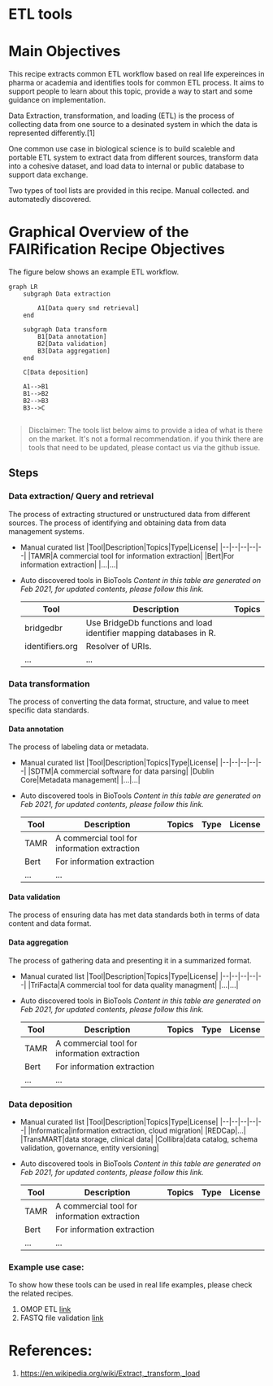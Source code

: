 # ETL tools



# Main Objectives
This recipe extracts common ETL workflow based on real life expereinces in pharma or academia and identifies tools for common ETL process. It aims to support people to learn about this topic, provide a way to start and some guidance on implementation.

Data Extraction, transformation, and loading (ETL) is the process of collecting data from one source to a desinated system in which the data is represented differently.[1]

One common use case in biological science is to build scaleble and portable ETL system to extract data from different sources, transform data into a cohesive dataset, and load data to internal or public database to support data exchange.

Two types of tool lists are provided in this recipe. Manual collected. and automatedly discovered.

# Graphical Overview of the FAIRification Recipe Objectives
The figure below shows an example ETL workflow.

```mermaid
graph LR
    subgraph Data extraction
        
        A1[Data query snd retrieval]
    end
    
    subgraph Data transform
        B1[Data annotation]
        B2[Data validation]
        B3[Data aggregation]
    end
    
    C[Data deposition]
    
    A1-->B1
    B1-->B2
    B2-->B3
    B3-->C
    
```
>Disclaimer: The tools list below aims to provide a idea of what is there on the market. It's not a formal recommendation. if you think there are tools that need to be updated, please contact us via the github issue.

## Steps

### Data extraction/ Query and retrieval
The process of extracting structured or unstructured data from different sources. The process of identifying and obtaining data from data management systems.

- Manual curated list
    |Tool|Description|Topics|Type|License|
    |--|--|--|--|--|
    |TAMR|A commercial tool for information extraction|
    |Bert|For information extraction|
    |...|...|

- Auto discovered tools in BioTools
_Content in this table are generated on Feb 2021, for updated contents, please follow this link._


    |Tool|Description|Topics|
    |--|--|--|
    |bridgedbr|Use BridgeDb functions and load identifier mapping databases in R.|
    |identifiers.org|Resolver of URIs.|
    |...|...|

### Data transformation
The process of converting the data format, structure, and value to meet specific data standards.

#### Data annotation
The process of labeling data or metadata.

- Manual curated list
    |Tool|Description|Topics|Type|License|
    |--|--|--|--|--|
    |SDTM|A commercial software for data parsing|
    |Dublin Core|Metadata management|
    |...|...|
    
   
- Auto discovered tools in BioTools
_Content in this table are generated on Feb 2021, for updated contents, please follow this link._

     |Tool|Description|Topics|Type|License|
    |--|--|--|--|--|
    |TAMR|A commercial tool for information extraction|
    |Bert|For information extraction|
    |...|...|




#### Data validation
The process of ensuring data has met data standards both in terms of data content and data format.

#### Data aggregation
The process of gathering data and presenting it in a summarized format.
- Manual curated list
    |Tool|Description|Topics|Type|License|
    |--|--|--|--|--|
    |TriFacta|A commercial tool for data quality managment|
    |...|...|
    
   
- Auto discovered tools in BioTools
_Content in this table are generated on Feb 2021, for updated contents, please follow this link._

     |Tool|Description|Topics|Type|License|
    |--|--|--|--|--|
    |TAMR|A commercial tool for information extraction|
    |Bert|For information extraction|
    |...|...|


### Data deposition
- Manual curated list
    |Tool|Description|Topics|Type|License|
    |--|--|--|--|--|
    |Informatica|information extraction, cloud migration|
    |REDCap|...|
    |TransMART|data storage, clinical data|
    |Collibra|data catalog, schema validation, governance, entity versioning|
    
   
- Auto discovered tools in BioTools
_Content in this table are generated on Feb 2021, for updated contents, please follow this link._

     |Tool|Description|Topics|Type|License|
    |--|--|--|--|--|
    |TAMR|A commercial tool for information extraction|
    |Bert|For information extraction|
    |...|...|



### Example use case: 
To show how these tools can be used in real life examples, please check the related recipes.
1. OMOP ETL [link]()
2. FASTQ file validation [link]()

# References: 
1. https://en.wikipedia.org/wiki/Extract,_transform,_load

